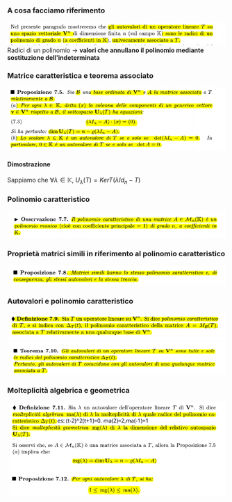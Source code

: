 ### A cosa facciamo riferimento
![placeholder](./imgs/Pasted_image_20231028094021.png)
Radici di un polinomio -> **valori che annullano il polinomio mediante sostituzione dell'indeterminata**

### Matrice caratteristica e teorema associato
![placeholder](./imgs/Pasted_image_20231028100736.png)
#### Dimostrazione
Sappiamo che $\forall \lambda \in \mathbb K$, $U_{\lambda}(T)=KerT(\lambda Id_n-T)$

### Polinomio caratteristico
![placeholder](./imgs/Pasted_image_20231028102949.png)

### Proprietà matrici simili in riferimento al polinomio caratteristico
![placeholder](./imgs/Pasted_image_20231028103317.png)

### Autovalori e polinomio caratteristico
![placeholder](./imgs/Pasted_image_20231028103351.png)
![placeholder](./imgs/Pasted_image_20231028102934.png)

### Molteplicità algebrica e geometrica
![placeholder](./imgs/Pasted_image_20231028103411.png)